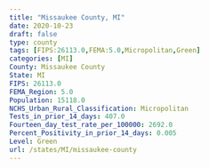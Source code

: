 ```yaml
---
title: "Missaukee County, MI"
date: 2020-10-23
draft: false
type: county
tags: [FIPS:26113.0,FEMA:5.0,Micropolitan,Green]
categories: [MI]
County: Missaukee County
State: MI
FIPS: 26113.0
FEMA_Region: 5.0
Population: 15118.0
NCHS_Urban_Rural_Classification: Micropolitan
Tests_in_prior_14_days: 407.0
Fourteen_day_test_rate_per_100000: 2692.0
Percent_Positivity_in_prior_14_days: 0.005
Level: Green
url: /states/MI/missaukee-county
---
```



